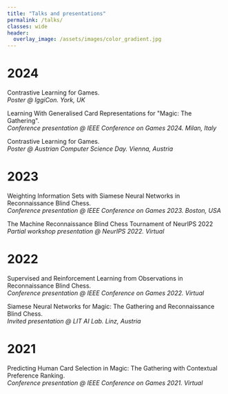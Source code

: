```yaml
---
title: "Talks and presentations"
permalink: /talks/
classes: wide
header:
  overlay_image: /assets/images/color_gradient.jpg
---
```

<h1> 2024 </h1>
Contrastive Learning for Games. <br>
<i>Poster @ IggiCon. York, UK</i>  <br>

Learning With Generalised Card Representations for "Magic: The Gathering". <br>
<i>Conference presentation @ IEEE Conference on Games 2024. Milan, Italy</i>  <br>

Contrastive Learning for Games. <br>
<i> Poster @ Austrian Computer Science Day. Vienna, Austria</i>  <br>


<h1> 2023 </h1>
Weighting Information Sets with Siamese Neural Networks in Reconnaissance Blind Chess. <br>
<i>Conference presentation @ IEEE Conference on Games 2023. Boston, USA </i>  <br>

The Machine Reconnaissance Blind Chess Tournament of NeurIPS 2022 <br>
<i>Partial workshop presentation @ NeurIPS 2022. Virtual</i> <br>
 
<h1> 2022 </h1>
Supervised and Reinforcement Learning from Observations in Reconnaissance Blind Chess. <br>
<i>Conference presentation @ IEEE Conference on Games 2022. Virtual</i> <br>

Siamese Neural Networks for Magic: The Gathering and Reconnaissance Blind Chess. <br>
<i>Invited presentation @ LIT AI Lab. Linz, Austria</i>  <br>

<h1> 2021 </h1>
Predicting Human Card Selection in Magic: The Gathering with Contextual Preference Ranking. <br>
<i>Conference presentation @ IEEE Conference on Games 2021. Virtual</i>  <br>